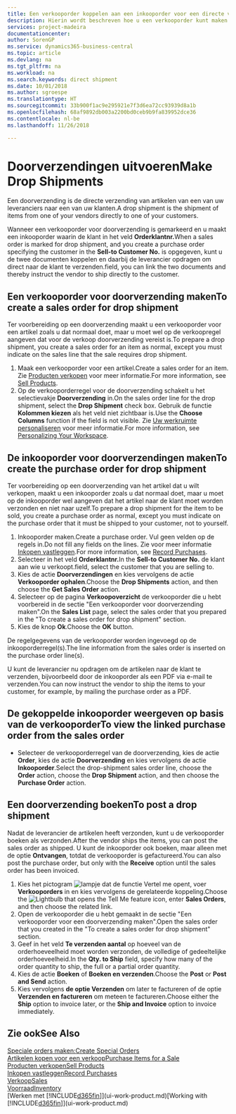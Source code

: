 ```yaml
---
title: Een verkooporder koppelen aan een inkooporder voor een directe verzending | Microsoft Docs
description: Hierin wordt beschreven hoe u een verkooporder kunt maken die is gekoppeld aan een inkooporder om verzending direct van de leverancier naar de klant mogelijk te maken.
services: project-madeira
documentationcenter: 
author: SorenGP
ms.service: dynamics365-business-central
ms.topic: article
ms.devlang: na
ms.tgt_pltfrm: na
ms.workload: na
ms.search.keywords: direct shipment
ms.date: 10/01/2018
ms.author: sgroespe
ms.translationtype: HT
ms.sourcegitcommit: 33b900f1ac9e295921e7f3d6ea72cc93939d8a1b
ms.openlocfilehash: 68af9892db003a2200bd0ceb9b9fa839952dce36
ms.contentlocale: nl-be
ms.lasthandoff: 11/26/2018

---
```

# <a name="make-drop-shipments"></a><span data-ttu-id="9fba0-103">Doorverzendingen uitvoeren</span><span class="sxs-lookup"><span data-stu-id="9fba0-103">Make Drop Shipments</span></span>
<span data-ttu-id="9fba0-104">Een doorverzending is de directe verzending van artikelen van een van uw leveranciers naar een van uw klanten.</span><span class="sxs-lookup"><span data-stu-id="9fba0-104">A drop shipment is the shipment of items from one of your vendors directly to one of your customers.</span></span>

<span data-ttu-id="9fba0-105">Wanneer een verkooporder voor doorverzending is gemarkeerd en u maakt een inkooporder waarin de klant in het veld **Orderklantnr.**</span><span class="sxs-lookup"><span data-stu-id="9fba0-105">When a sales order is marked for drop shipment, and you create a purchase order specifying the customer in the **Sell-to Customer No.**</span></span> <span data-ttu-id="9fba0-106">is opgegeven, kunt u de twee documenten koppelen en daarbij de leverancier opdragen om direct naar de klant te verzenden.</span><span class="sxs-lookup"><span data-stu-id="9fba0-106">field, you can link the two documents and thereby instruct the vendor to ship directly to the customer.</span></span>

## <a name="to-create-a-sales-order-for-drop-shipment"></a><span data-ttu-id="9fba0-107">Een verkooporder voor doorverzending maken</span><span class="sxs-lookup"><span data-stu-id="9fba0-107">To create a sales order for drop shipment</span></span>
<span data-ttu-id="9fba0-108">Ter voorbereiding op een doorverzending maakt u een verkooporder voor een artikel zoals u dat normaal doet, maar u moet wel op de verkoopregel aangeven dat voor de verkoop doorverzending vereist is.</span><span class="sxs-lookup"><span data-stu-id="9fba0-108">To prepare a drop shipment, you create a sales order for an item as normal, except you must indicate on the sales line that the sale requires drop shipment.</span></span>

1. <span data-ttu-id="9fba0-109">Maak een verkooporder voor een artikel.</span><span class="sxs-lookup"><span data-stu-id="9fba0-109">Create a sales order for an item.</span></span> <span data-ttu-id="9fba0-110">Zie [Producten verkopen](sales-how-sell-products.md) voor meer informatie.</span><span class="sxs-lookup"><span data-stu-id="9fba0-110">For more information, see [Sell Products](sales-how-sell-products.md).</span></span>
2. <span data-ttu-id="9fba0-111">Op de verkooporderregel voor de doorverzending schakelt u het selectievakje **Doorverzending** in.</span><span class="sxs-lookup"><span data-stu-id="9fba0-111">On the sales order line for the drop shipment, select the **Drop Shipment** check box.</span></span> <span data-ttu-id="9fba0-112">Gebruik de functie **Kolommen kiezen** als het veld niet zichtbaar is.</span><span class="sxs-lookup"><span data-stu-id="9fba0-112">Use the **Choose Columns** function if the field is not visible.</span></span> <span data-ttu-id="9fba0-113">Zie [Uw werkruimte personaliseren](ui-personalization-user.md) voor meer informatie.</span><span class="sxs-lookup"><span data-stu-id="9fba0-113">For more information, see [Personalizing Your Workspace](ui-personalization-user.md).</span></span>

## <a name="to-create-the-purchase-order-for-drop-shipment"></a><span data-ttu-id="9fba0-114">De inkooporder voor doorverzendingen maken</span><span class="sxs-lookup"><span data-stu-id="9fba0-114">To create the purchase order for drop shipment</span></span>
<span data-ttu-id="9fba0-115">Ter voorbereiding op een doorverzending van het artikel dat u wilt verkopen, maakt u een inkooporder zoals u dat normaal doet, maar u moet op de inkooporder wel aangeven dat het artikel naar de klant moet worden verzonden en niet naar uzelf.</span><span class="sxs-lookup"><span data-stu-id="9fba0-115">To prepare a drop shipment for the item to be sold, you create a purchase order as normal, except you must indicate on the purchase order that it must be shipped to your customer, not to yourself.</span></span>

1. <span data-ttu-id="9fba0-116">Inkooporder maken.</span><span class="sxs-lookup"><span data-stu-id="9fba0-116">Create a purchase order.</span></span> <span data-ttu-id="9fba0-117">Vul geen velden op de regels in.</span><span class="sxs-lookup"><span data-stu-id="9fba0-117">Do not fill any fields on the lines.</span></span> <span data-ttu-id="9fba0-118">Zie voor meer informatie [Inkopen vastleggen](purchasing-how-record-purchases.md).</span><span class="sxs-lookup"><span data-stu-id="9fba0-118">For more information, see [Record Purchases](purchasing-how-record-purchases.md).</span></span>
2. <span data-ttu-id="9fba0-119">Selecteer in het veld **Orderklantnr.**</span><span class="sxs-lookup"><span data-stu-id="9fba0-119">In the **Sell-to Customer No.**</span></span> <span data-ttu-id="9fba0-120">de klant aan wie u verkoopt.</span><span class="sxs-lookup"><span data-stu-id="9fba0-120">field, select the customer that you are selling to.</span></span>
3. <span data-ttu-id="9fba0-121">Kies de actie **Doorverzendingen** en kies vervolgens de actie **Verkooporder ophalen**.</span><span class="sxs-lookup"><span data-stu-id="9fba0-121">Choose the **Drop Shipments** action, and then choose the **Get Sales Order** action.</span></span>
4. <span data-ttu-id="9fba0-122">Selecteer op de pagina **Verkoopoverzicht** de verkooporder die u hebt voorbereid in de sectie "Een verkooporder voor doorverzending maken".</span><span class="sxs-lookup"><span data-stu-id="9fba0-122">On the **Sales List** page, select the sales order that you prepared in the "To create a sales order for drop shipment" section.</span></span>
5. <span data-ttu-id="9fba0-123">Kies de knop **Ok**.</span><span class="sxs-lookup"><span data-stu-id="9fba0-123">Choose the **OK** button.</span></span>

<span data-ttu-id="9fba0-124">De regelgegevens van de verkooporder worden ingevoegd op de inkooporderregel(s).</span><span class="sxs-lookup"><span data-stu-id="9fba0-124">The line information from the sales order is inserted on the purchase order line(s).</span></span>

<span data-ttu-id="9fba0-125">U kunt de leverancier nu opdragen om de artikelen naar de klant te verzenden, bijvoorbeeld door de inkooporder als een PDF via e-mail te verzenden.</span><span class="sxs-lookup"><span data-stu-id="9fba0-125">You can now instruct the vendor to ship the items to your customer, for example, by mailing the purchase order as a PDF.</span></span>     

## <a name="to-view-the-linked-purchase-order-from-the-sales-order"></a><span data-ttu-id="9fba0-126">De gekoppelde inkooporder weergeven op basis van de verkooporder</span><span class="sxs-lookup"><span data-stu-id="9fba0-126">To view the linked purchase order from the sales order</span></span>
* <span data-ttu-id="9fba0-127">Selecteer de verkooporderregel van de doorverzending, kies de actie **Order**, kies de actie **Doorverzending** en kies vervolgens de actie **Inkooporder**.</span><span class="sxs-lookup"><span data-stu-id="9fba0-127">Select the drop-shipment sales order line, choose the **Order** action, choose the **Drop Shipment** action, and then choose the **Purchase Order** action.</span></span>

## <a name="to-post-a-drop-shipment"></a><span data-ttu-id="9fba0-128">Een doorverzending boeken</span><span class="sxs-lookup"><span data-stu-id="9fba0-128">To post a drop shipment</span></span>
<span data-ttu-id="9fba0-129">Nadat de leverancier de artikelen heeft verzonden, kunt u de verkooporder boeken als verzonden.</span><span class="sxs-lookup"><span data-stu-id="9fba0-129">After the vendor ships the items, you can post the sales order as shipped.</span></span> <span data-ttu-id="9fba0-130">U kunt de inkooporder ook boeken, maar alleen met de optie **Ontvangen**, totdat de verkooporder is gefactureerd.</span><span class="sxs-lookup"><span data-stu-id="9fba0-130">You can also post the purchase order, but only with the **Receive** option until the sales order has been invoiced.</span></span>

1. <span data-ttu-id="9fba0-131">Kies het pictogram ![lampje dat de functie Vertel me opent](media/ui-search/search_small.png "Vertel me wat u wilt doen"), voer **Verkooporders** in en kies vervolgens de gerelateerde koppeling.</span><span class="sxs-lookup"><span data-stu-id="9fba0-131">Choose the ![Lightbulb that opens the Tell Me feature](media/ui-search/search_small.png "Tell me what you want to do") icon, enter **Sales Orders**, and then choose the related link.</span></span>
2. <span data-ttu-id="9fba0-132">Open de verkooporder die u hebt gemaakt in de sectie "Een verkooporder voor een doorverzending maken".</span><span class="sxs-lookup"><span data-stu-id="9fba0-132">Open the sales order that you created in the "To create a sales order for drop shipment" section.</span></span>
3. <span data-ttu-id="9fba0-133">Geef in het veld **Te verzenden aantal** op hoeveel van de orderhoeveelheid moet worden verzonden, de volledige of gedeeltelijke orderhoeveelheid.</span><span class="sxs-lookup"><span data-stu-id="9fba0-133">In the **Qty. to Ship** field, specify how many of the order quantity to ship, the full or a partial order quantity.</span></span>
4. <span data-ttu-id="9fba0-134">Kies de actie **Boeken** of **Boeken en verzenden**.</span><span class="sxs-lookup"><span data-stu-id="9fba0-134">Choose the **Post** or **Post and Send** action.</span></span>
5. <span data-ttu-id="9fba0-135">Kies vervolgens **de optie Verzenden** om later te factureren of de optie **Verzenden en factureren** om meteen te factureren.</span><span class="sxs-lookup"><span data-stu-id="9fba0-135">Choose either the **Ship** option to invoice later, or the **Ship and Invoice** option to invoice immediately.</span></span>

## <a name="see-also"></a><span data-ttu-id="9fba0-136">Zie ook</span><span class="sxs-lookup"><span data-stu-id="9fba0-136">See Also</span></span>
[<span data-ttu-id="9fba0-137">Speciale orders maken:</span><span class="sxs-lookup"><span data-stu-id="9fba0-137">Create Special Orders</span></span>](sales-how-to-create-special-orders.md)  
[<span data-ttu-id="9fba0-138">Artikelen kopen voor een verkoop</span><span class="sxs-lookup"><span data-stu-id="9fba0-138">Purchase Items for a Sale</span></span>](purchasing-how-purchase-products-sale.md)  
[<span data-ttu-id="9fba0-139">Producten verkopen</span><span class="sxs-lookup"><span data-stu-id="9fba0-139">Sell Products</span></span>](sales-how-sell-products.md)  
[<span data-ttu-id="9fba0-140">Inkopen vastleggen</span><span class="sxs-lookup"><span data-stu-id="9fba0-140">Record Purchases</span></span>](purchasing-how-record-purchases.md)  
[<span data-ttu-id="9fba0-141">Verkoop</span><span class="sxs-lookup"><span data-stu-id="9fba0-141">Sales</span></span>](sales-manage-sales.md)  
[<span data-ttu-id="9fba0-142">Voorraad</span><span class="sxs-lookup"><span data-stu-id="9fba0-142">Inventory</span></span>](inventory-manage-inventory.md)  
<span data-ttu-id="9fba0-143">[Werken met [!INCLUDE[d365fin](includes/d365fin_md.md)]](ui-work-product.md)</span><span class="sxs-lookup"><span data-stu-id="9fba0-143">[Working with [!INCLUDE[d365fin](includes/d365fin_md.md)]](ui-work-product.md)</span></span>

